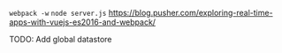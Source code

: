 ```webpack -w``` 
```node server.js```
https://blog.pusher.com/exploring-real-time-apps-with-vuejs-es2016-and-webpack/


TODO:
Add global datastore
